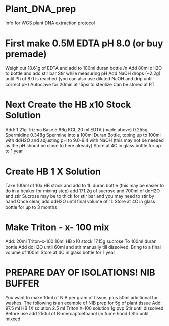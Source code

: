 # Plant_DNA_prep
Info for WGS plant DNA extraction protocol

# First make 0.5M EDTA pH 8.0 (or buy premade)
  Weigh out 18.61g of EDTA and add to 100ml duran bottle /n
  Add 80ml dH2O to bottle and add stir bar
  Stir while measuring pH 
  Add NaOH drops (~2.2g) until Ph of 8.0 is reached (you can also use diluted NaOH and drip until correct pH) 
  Autoclave for 20min at 15psi to sterilize 
  Can be stored at RT 
  
# Next Create the HB x10 Stock Solution 
  Add: 
    1.21g Trizma Base
    5.96g KCL 
    20 ml EDTA (made above)
    0.255g Spermidine
    0.348g Spermine 
  Into a 100ml Duran Bottle, toping up to 100ml with ddH2O and adjusting pH to 9.0-9.4 with NaOH (this may not be needed as the pH shoud be close to here already)
  Store at 4C in glass bottle for up to 1 year 
  
# Create HB 1 X Solution 
  Take 100ml of 10x HB stock and add to 1L duran bottle (this may be easier to do in a beaker for mixing step)
  add 171.2g of sucrose and 700ml of ddH2O and stir 
  Sucrose may be to thick for stir bar and you may need to stir by hand 
  Once clear, add ddH2O until final volume of 1L 
  Store at 4C in glass bottle for up to 3 months
   
# Make Triton - x- 100 mix 
  Add:
    20ml Triton-x-100 
    10ml HB x10 stock 
    17.15g sucrose 
  To 100ml duran bottle 
  Add ddH2O until 60ml and stir manually till dissolved.  Bring to a final volume of 100ml 
  Store at 4C in glass bottle for 1 year 
  
# PREPARE DAY OF ISOLATIONS! NIB BUFFER 
  You want to make 10ml of NIB per gram of tissue, plus 50ml additional for washes.
  The following is an example of NIB prep for 5g of plant tissue
  Add: 97.5 ml HB 1X solution 
       2.5 ml Triton X-100 solution 
       1g pvp 
       Stir until dissolved 
       Before use add 250ul of B-mercaptoethanol (in fume hood!) 
       Stir until mixxed 

